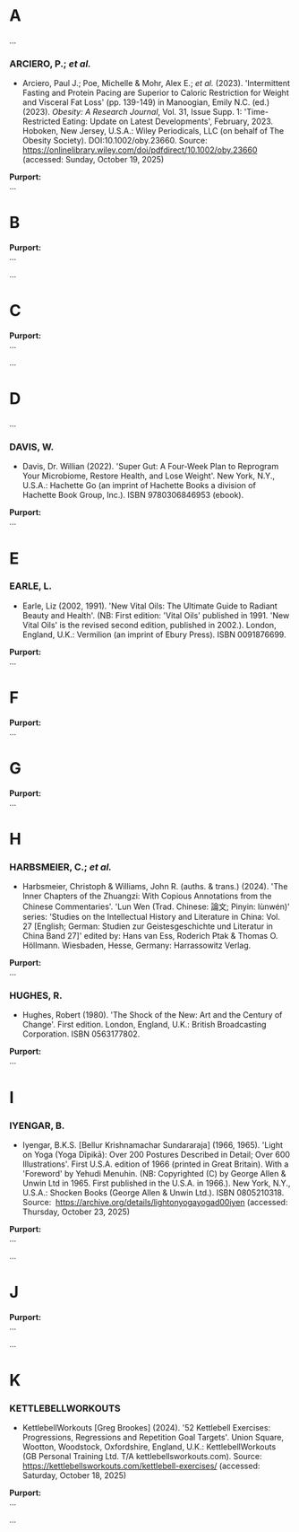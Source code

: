 # A #

...

### ARCIERO, P.; *et al.* ###

* Arciero, Paul J.; Poe, Michelle & Mohr, Alex E.; *et al.* (2023). 'Intermittent Fasting and Protein Pacing are Superior to Caloric Restriction for Weight and Visceral Fat Loss' (pp. 139-149) in Manoogian, Emily N.C. (ed.) (2023). *Obesity: A Research Journal*, Vol. 31, Issue Supp. 1: 'Time-Restricted Eating: Update on Latest Developments', February, 2023. Hoboken, New Jersey, U.S.A.: Wiley Periodicals, LLC (on behalf of The Obesity Society). DOI:10.1002/oby.23660. Source: https://onlinelibrary.wiley.com/doi/pdfdirect/10.1002/oby.23660 (accessed: Sunday, October 19, 2025)

**Purport:**<br>
...

# B #

**Purport:**<br>
...

...

# C #

**Purport:**<br>
...

...

# D #

...

### DAVIS, W. ###

* Davis, Dr. Willian (2022). 'Super Gut: A Four-Week Plan to Reprogram Your Microbiome, Restore Health, and Lose Weight'. New York, N.Y., U.S.A.: Hachette Go (an imprint of Hachette Books a division of Hachette Book Group, Inc.). ISBN 9780306846953 (ebook).

**Purport:**<br>
...

# E #

### EARLE, L. ###

* Earle, Liz (2002, 1991). 'New Vital Oils: The Ultimate Guide to Radiant Beauty and Health'. (NB: First edition: 'Vital Oils' published in 1991. 'New Vital Oils' is the revised second edition, published in 2002.). London, England, U.K.: Vermilion (an imprint of Ebury Press). ISBN 0091876699.

**Purport:**<br>
...

# F #

**Purport:**<br>
...

# G #

**Purport:**<br>
...


# H #

### HARBSMEIER, C.; *et al.* ###

* Harbsmeier, Christoph & Williams, John R. (auths. & trans.) (2024). 'The Inner Chapters of the Zhuangzi: With Copious Annotations from the Chinese Commentaries'. 'Lun Wen (Trad. Chinese: 論文; Pinyin: lùnwén)' series: 'Studies on the Intellectual History and Literature in China: Vol. 27 \[English; German: Studien zur Geistesgeschichte und Literatur in China Band 27]' edited by: Hans van Ess, Roderich Ptak & Thomas O. Höllmann. Wiesbaden, Hesse, Germany: Harrassowitz Verlag.

**Purport:**<br>
...

### HUGHES, R. ###

* Hughes, Robert (1980). 'The Shock of the New: Art and the Century of Change'. First edition. London, England, U.K.: British Broadcasting Corporation. ISBN 0563177802.

**Purport:**<br>
...

# I #

### IYENGAR, B. ###

* Iyengar, B.K.S. \[Bellur Krishnamachar Sundararaja] (1966, 1965). 'Light on Yoga (Yoga Dīpikā): Over 200 Postures Described in Detail; Over 600 Illustrations'. First U.S.A. edition of 1966 (printed in Great Britain). With a 'Foreword' by Yehudi Menuhin. (NB: Copyrighted (C) by George Allen & Unwin Ltd in 1965. First published in the U.S.A. in 1966.). New York, N.Y., U.S.A.: Shocken Books (George Allen & Unwin Ltd.). ISBN 0805210318. Source:  https://archive.org/details/lightonyogayogad00iyen (accessed: Thursday, October 23, 2025)

**Purport:**<br>
...

...

# J #

**Purport:**<br>
...

...

# K #

### KETTLEBELLWORKOUTS ###

* KettlebellWorkouts \[Greg Brookes] (2024). '52 Kettlebell Exercises: Progressions, Regressions and Repetition Goal Targets'. Union Square, Wootton, Woodstock, Oxfordshire, England, U.K.: KettlebellWorkouts (GB Personal Training Ltd. T/A kettlebellsworkouts.com). Source: https://kettlebellsworkouts.com/kettlebell-exercises/ (accessed: Saturday, October 18, 2025)

**Purport:**<br>
...

...
